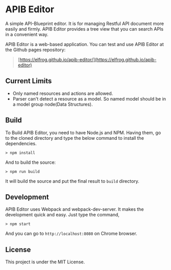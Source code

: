 # APIB Editor
A simple API-Blueprint editor. It is for managing Restful API document more easily and firmly. APIB Editor provides a tree view that you can search APIs in a convenient way.

APIB Editor is a web-based application. You can test and use APIB Editor at the Github pages repository:

> [https://elfrog.github.io/apib-editor/](https://elfrog.github.io/apib-editor)

## Current Limits
- Only named resources and actions are allowed.
- Parser can't detect a resource as a model. So named model should be in a model group node(Data Structures).

## Build

To Build APIB Editor, you need to have Node.js and NPM. Having them, go to the cloned directory and type the below command to install the dependencies.

```
> npm install
```

And to build the source:

```
> npm run build
```

It will build the source and put the final result to `build` directory.

## Development

APIB Editor uses Webpack and webpack-dev-server. It makes the development quick and easy. Just type the command,

```
> npm start 
```

And you can go to `http://localhost:8080` on Chrome browser.

## License
This project is under the MIT License.
